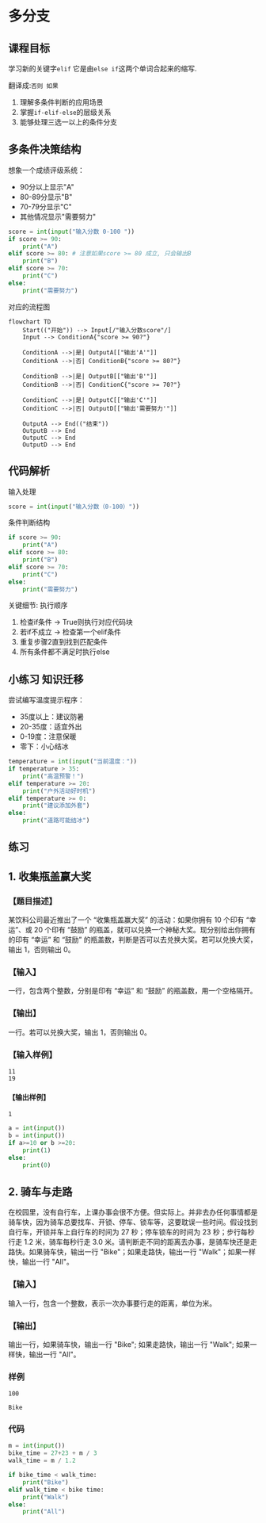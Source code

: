# 多分支

## 课程目标

学习新的关键字`elif` 它是由`else if`这两个单词合起来的缩写.

翻译成:`否则 如果`

1. 理解多条件判断的应用场景
2. 掌握`if-elif-else`的层级关系
3. 能够处理三选一以上的条件分支

## 多条件决策结构

想象一个成绩评级系统：

- 90分以上显示"A"
- 80-89分显示"B"
- 70-79分显示"C"
- 其他情况显示"需要努力"

```python
score = int(input("输入分数 0-100 "))
if score >= 90:
    print("A")
elif score >= 80: # 注意如果score >= 80 成立, 只会输出B 
    print("B")
elif score >= 70:
    print("C")
else:
    print("需要努力")
```


对应的流程图

```mermaid
flowchart TD
    Start(("开始")) --> Input[/"输入分数score"/]
    Input --> ConditionA{"score >= 90?"}
    
    ConditionA -->|是| OutputA[["输出'A'"]]
    ConditionA -->|否| ConditionB{"score >= 80?"}
    
    ConditionB -->|是| OutputB[["输出'B'"]]
    ConditionB -->|否| ConditionC{"score >= 70?"}
    
    ConditionC -->|是| OutputC[["输出'C'"]]
    ConditionC -->|否| OutputD[["输出'需要努力'"]]
    
    OutputA --> End(("结束"))
    OutputB --> End
    OutputC --> End
    OutputD --> End
```

##  代码解析

输入处理

```python
score = int(input("输入分数（0-100）"))
```

条件判断结构

```python
if score >= 90:
    print("A")
elif score >= 80:
    print("B")
elif score >= 70:
    print("C")
else:
    print("需要努力")
```

关键细节: 执行顺序

1. 检查if条件 → True则执行对应代码块
2. 若if不成立 → 检查第一个elif条件
3. 重复步骤2直到找到匹配条件
4. 所有条件都不满足时执行else

## 小练习 知识迁移

尝试编写温度提示程序：

- 35度以上：建议防暑
- 20-35度：适宜外出
- 0-19度：注意保暖
- 零下：小心结冰

```python
temperature = int(input("当前温度："))
if temperature > 35:
    print("高温预警！")
elif temperature >= 20:
    print("户外活动好时机")
elif temperature >= 0:
    print("建议添加外套")
else:
    print("道路可能结冰")
```


## 练习

## 1. 收集瓶盖赢大奖

### 【题目描述】

某饮料公司最近推出了一个 “收集瓶盖赢大奖” 的活动：如果你拥有 10 个印有 “幸运”、或 20 个印有 “鼓励” 的瓶盖，就可以兑换一个神秘大奖。现分别给出你拥有的印有 “幸运” 和 “鼓励” 的瓶盖数，判断是否可以去兑换大奖。若可以兑换大奖，输出 1，否则输出 0。

### 【输入】
一行，包含两个整数，分别是印有 “幸运” 和 “鼓励” 的瓶盖数，用一个空格隔开。

### 【输出】
一行。若可以兑换大奖，输出 1，否则输出 0。

### 【输入样例】
```
11
19
```
#### 【输出样例】
```
1
```

```python
a = int(input())
b = int(input())
if a>=10 or b >=20:
    print(1)
else:
    print(0)
```


## 2. 骑车与走路

在校园里，没有自行车，上课办事会很不方便。但实际上。并非去办任何事情都是骑车快，因为骑车总要找车、开锁、停车、锁车等，这要耽误一些时间。假设找到自行车，开锁并车上自行车的时间为 27 秒；停车锁车的时间为 23 秒；步行每秒行走 1.2 米，骑车每秒行走 3.0 米。请判断走不同的距离去办事，是骑车快还是走路快。如果骑车快，输出一行 "Bike"；如果走路快，输出一行 "Walk"；如果一样快，输出一行 "All"。


### 【输入】

输入一行，包含一个整数，表示一次办事要行走的距离，单位为米。

### 【输出】

输出一行，如果骑车快，输出一行 "Bike"; 如果走路快，输出一行 "Walk"; 如果一样快，输出一行 "All"。


### 样例

```
100
```

```
Bike
```

### 代码

```python
m = int(input())
bike_time = 27+23 + m / 3
walk_time = m / 1.2

if bike_time < walk_time:
    print("Bike")
elif walk_time < bike time:
    print("Walk")
else:
    print("All")
```